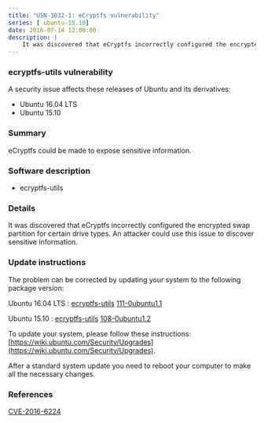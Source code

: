 ```yaml
---
title: "USN-3032-1: eCryptfs vulnerability"
series: [ ubuntu-15.10]
date: 2016-07-14 12:00:00
description: |
    It was discovered that eCryptfs incorrectly configured the encrypted swap partition for certain drive types. An attacker could use this issue to discover sensitive information. 
--- 
```

 
 


### ecryptfs-utils vulnerability

A security issue affects these releases of Ubuntu and its derivatives:

* Ubuntu 16.04 LTS
* Ubuntu 15.10

### Summary

eCryptfs could be made to expose sensitive information. 

### Software description

* ecryptfs-utils 

### Details

It was discovered that eCryptfs incorrectly configured the encrypted swap partition for certain drive types. An attacker could use this issue to discover sensitive information. 

### Update instructions

The problem can be corrected by updating your system to the following package version:

Ubuntu 16.04 LTS
 : [ecryptfs-utils](https://launchpad.net/ubuntu/+source/ecryptfs-utils) <span> [111-0ubuntu1.1](https://launchpad.net/ubuntu/+source/ecryptfs-utils/111-0ubuntu1.1) </span> 

Ubuntu 15.10
 : [ecryptfs-utils](https://launchpad.net/ubuntu/+source/ecryptfs-utils) <span> [108-0ubuntu1.2](https://launchpad.net/ubuntu/+source/ecryptfs-utils/108-0ubuntu1.2) </span> 

To update your system, please follow these instructions: [https://wiki.ubuntu.com/Security/Upgrades](https://wiki.ubuntu.com/Security/Upgrades).

After a standard system update you need to reboot your computer to make all the necessary changes. 

### References

 
 [CVE-2016-6224](http://people.ubuntu.com/~ubuntu-security/cve/CVE-2016-6224)
 

